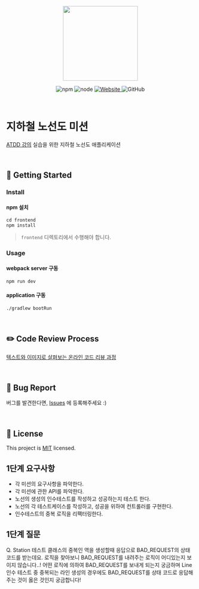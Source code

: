 <p align="center">
    <img width="200px;" src="https://raw.githubusercontent.com/woowacourse/atdd-subway-admin-frontend/master/images/main_logo.png"/>
</p>
<p align="center">
  <img alt="npm" src="https://img.shields.io/badge/npm-%3E%3D%205.5.0-blue">
  <img alt="node" src="https://img.shields.io/badge/node-%3E%3D%209.3.0-blue">
  <a href="https://edu.nextstep.camp/c/R89PYi5H" alt="nextstep atdd">
    <img alt="Website" src="https://img.shields.io/website?url=https%3A%2F%2Fedu.nextstep.camp%2Fc%2FR89PYi5H">
  </a>
  <img alt="GitHub" src="https://img.shields.io/github/license/next-step/atdd-subway-admin">
</p>

<br>

# 지하철 노선도 미션
[ATDD 강의](https://edu.nextstep.camp/c/R89PYi5H) 실습을 위한 지하철 노선도 애플리케이션

<br>

## 🚀 Getting Started

### Install
#### npm 설치
```
cd frontend
npm install
```
> `frontend` 디렉토리에서 수행해야 합니다.

### Usage
#### webpack server 구동
```
npm run dev
```
#### application 구동
```
./gradlew bootRun
```
<br>

## ✏️ Code Review Process
[텍스트와 이미지로 살펴보는 온라인 코드 리뷰 과정](https://github.com/next-step/nextstep-docs/tree/master/codereview)

<br>

## 🐞 Bug Report

버그를 발견한다면, [Issues](https://github.com/next-step/atdd-subway-admin/issues) 에 등록해주세요 :)

<br>

## 📝 License

This project is [MIT](https://github.com/next-step/atdd-subway-admin/blob/master/LICENSE.md) licensed.


## 1단계 요구사항

* 각 미션의 요구사항을 파악한다.
* 각 미션에 관한 API를 파악한다.
* 노선의 생성의 인수테스트를 작성하고 성공하는지 테스트 한다.
* 노선의 각 테스트케이스를 작성하고, 성공을 위하여 컨트롤러를 구현한다.
* 인수테스트의 중복 로직을 리팩터링한다.


## 1단계 질문
Q. Station 테스트 클래스의 중복인 역을 생성할때 응답으로 BAD_REQUEST의 상태코드를 받는데요. 로직을 찾아보니 BAD_REQUEST를 내려주는 로직이 어디있는지 보이지 않습니다..! 
어떤 로직에 의하여 BAD_REQUEST를 보내게 되는지 궁금하며 Line 인수 테스트 중 중복되는 라인 생성의 경우에도 BAD_REQUEST를 상태 코드로 응답해주는 것이 옳은 것인지 궁금합니다!